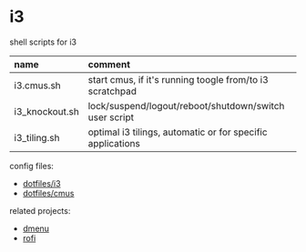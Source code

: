 # i3

shell scripts for i3

| name           | comment                                                    |
| :------------- | :--------------------------------------------------------- |
| i3.cmus.sh     | start cmus, if it's running toogle from/to i3 scratchpad   |
| i3_knockout.sh | lock/suspend/logout/reboot/shutdown/switch user script     |
| i3_tiling.sh   | optimal i3 tilings, automatic or for specific applications |

config files:

- [dotfiles/i3](https://github.com/mrdotx/dotfiles/tree/master/.config/i3)
- [dotfiles/cmus](https://github.com/mrdotx/dotfiles/tree/master/.config/cmus)

related projects:

- [dmenu](https://github.com/mrdotx/dmenu)
- [rofi](https://github.com/mrdotx/rofi)
